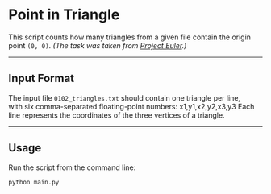 # Point in Triangle

This script counts how many triangles from a given file contain the origin point `(0, 0)`.
*(The task was taken from [Project Euler](https://projecteuler.net/problem=102).)*

---

##  Input Format

The input file `0102_triangles.txt` should contain one triangle per line,  
with six comma-separated floating-point numbers:
x1,y1,x2,y2,x3,y3
Each line represents the coordinates of the three vertices of a triangle.

---

## Usage

Run the script from the command line:

```bash
python main.py
